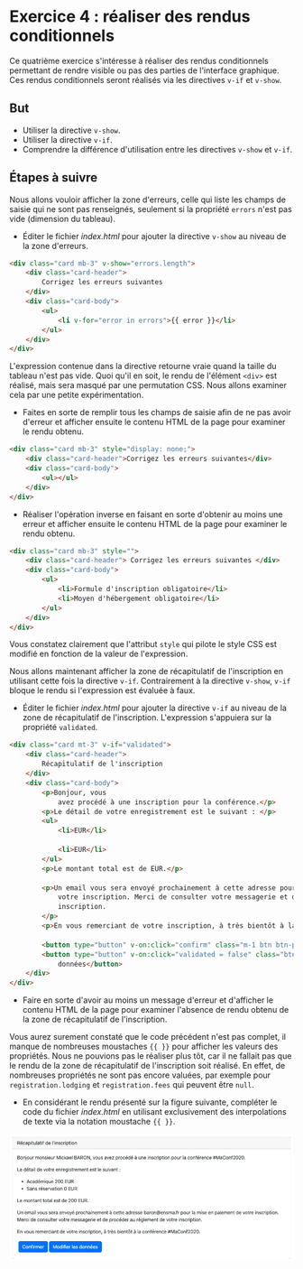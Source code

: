 # Exercice 4 : réaliser des rendus conditionnels

Ce quatrième exercice s'intéresse à réaliser des rendus conditionnels permettant de rendre visible ou pas des parties de l'interface graphique. Ces rendus conditionnels seront réalisés via les directives `v-if` et `v-show`.

## But

* Utiliser la directive `v-show`.
* Utiliser la directive `v-if`.
* Comprendre la différence d'utilisation entre les directives `v-show` et `v-if`.

## Étapes à suivre

Nous allons vouloir afficher la zone d'erreurs, celle qui liste les champs de saisie qui ne sont pas renseignés, seulement si la propriété `errors` n'est pas vide (dimension du tableau).

* Éditer le fichier _index.html_ pour ajouter la directive `v-show` au niveau de la zone d'erreurs.

```html
<div class="card mb-3" v-show="errors.length">
    <div class="card-header">
        Corrigez les erreurs suivantes
    </div>
    <div class="card-body">
        <ul>
            <li v-for="error in errors">{{ error }}</li>
        </ul>
    </div>
</div>
```

L'expression contenue dans la directive retourne vraie quand la taille du tableau n'est pas vide. Quoi qu'il en soit, le rendu de l'élément `<div>` est réalisé, mais sera masqué par une permutation CSS. Nous allons examiner cela par une petite expérimentation.

* Faites en sorte de remplir tous les champs de saisie afin de ne pas avoir d'erreur et afficher ensuite le contenu HTML de la page pour examiner le rendu obtenu.

```html
<div class="card mb-3" style="display: none;">
    <div class="card-header">Corrigez les erreurs suivantes</div>
    <div class="card-body">
        <ul></ul>
    </div>
</div>
```

* Réaliser l'opération inverse en faisant en sorte d'obtenir au moins une erreur et afficher ensuite le contenu HTML de la page pour examiner le rendu obtenu.

```html
<div class="card mb-3" style="">
    <div class="card-header"> Corrigez les erreurs suivantes </div>
    <div class="card-body">
        <ul>
            <li>Formule d'inscription obligatoire</li>
            <li>Moyen d'hébergement obligatoire</li>
        </ul>
    </div>
</div>
```

Vous constatez clairement que l'attribut `style` qui pilote le style CSS est modifié en fonction de la valeur de l'expression.

Nous allons maintenant afficher la zone de récapitulatif de l'inscription en utilisant cette fois la directive `v-if`. Contrairement à la directive `v-show`, `v-if` bloque le rendu si l'expression est évaluée à faux.

* Éditer le fichier _index.html_ pour ajouter la directive `v-if` au niveau de la zone de récapitulatif de l'inscription. L'expression s'appuiera sur la propriété `validated`.

```html
<div class="card mt-3" v-if="validated">
    <div class="card-header">
        Récapitulatif de l'inscription
    </div>
    <div class="card-body">
        <p>Bonjour, vous 
            avez procédé à une inscription pour la conférence.</p>
        <p>Le détail de votre enregistrement est le suivant : </p>
        <ul>
            <li>EUR</li>

            <li>EUR</li>
        </ul>
        <p>Le montant total est de EUR.</p>

        <p>Un email vous sera envoyé prochainement à cette adresse pour la mise en paiement de
            votre inscription. Merci de consulter votre messagerie et de procéder au réglement de votre
            inscription.
        </p>
        <p>En vous remerciant de votre inscription, à très bientôt à la conférence.</p>

        <button type="button" v-on:click="confirm" class="m-1 btn btn-primary">Confirmer</button>
        <button type="button" v-on:click="validated = false" class="btn btn-primary">Modifier les
            données</button>
    </div>
</div>
```

* Faire en sorte d'avoir au moins un message d'erreur et d'afficher le contenu HTML de la page pour examiner l'absence de rendu obtenu de la zone de récapitulatif de l'inscription.

Vous aurez surement constaté que le code précédent n'est pas complet, il manque de nombreuses moustaches `{{ }}` pour afficher les valeurs des propriétés. Nous ne pouvions pas le réaliser plus tôt, car il ne fallait pas que le rendu de la zone de récapitulatif de l'inscription soit réalisé. En effet, de nombreuses propriétés ne sont pas encore valuées, par exemple pour `registration.lodging` et `registration.fees` qui peuvent être `null`.

* En considérant le rendu présenté sur la figure suivante, compléter le code du fichier _index.html_ en utilisant exclusivement des interpolations de texte via la notation moustache `{{ }}`.

![Zone de récapitulatif de l'inscription](./images/exercice4_summary_zone.png "Zone de récapitulatif de l'inscription")
